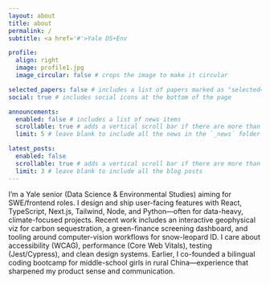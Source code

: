 ```yaml
---
layout: about
title: about
permalink: /
subtitle: <a href='#'>Yale DS+Env

profile:
  align: right
  image: profile1.jpg
  image_circular: false # crops the image to make it circular

selected_papers: false # includes a list of papers marked as "selected={true}"
social: true # includes social icons at the bottom of the page

announcements:
  enabled: false # includes a list of news items
  scrollable: true # adds a vertical scroll bar if there are more than 3 news items
  limit: 5 # leave blank to include all the news in the `_news` folder

latest_posts:
  enabled: false
  scrollable: true # adds a vertical scroll bar if there are more than 3 new posts items
  limit: 3 # leave blank to include all the blog posts
---
```


I’m a Yale senior (Data Science & Environmental Studies) aiming for SWE/frontend roles. I design and ship user-facing features with React, TypeScript, Next.js, Tailwind, Node, and Python—often for data-heavy, climate-focused projects. Recent work includes an interactive geophysical viz for carbon sequestration, a green-finance screening dashboard, and tooling around computer-vision workflows for snow-leopard ID. I care about accessibility (WCAG), performance (Core Web Vitals), testing (Jest/Cypress), and clean design systems. Earlier, I co-founded a bilingual coding bootcamp for middle-school girls in rural China—experience that sharpened my product sense and communication.
